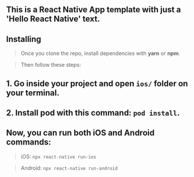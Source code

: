 ## This is a React Native App template with just a 'Hello React Native' text.

## Installing

> Once you clone the repo, install dependencies with **yarn** or **npm**.

> Then follow these steps:

## 1. Go inside your project and open `ios/` folder on your terminal.

## 2. Install **pod** with this command: `pod install`.

## Now, you can run both iOS and Android commands:

> iOS: `npx react-native run-ios`

> Android: `npx react-native run-android`
